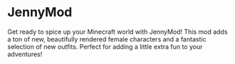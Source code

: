 # JennyMod
Get ready to spice up your Minecraft world with JennyMod! This mod adds a ton of new, beautifully rendered female characters and a fantastic selection of new outfits. Perfect for adding a little extra fun to your adventures!
